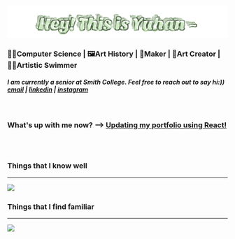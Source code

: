 <img width="800" src="name.svg">
<h3> 👩‍💻Computer Science | 🖼️Art History | 🔨Maker | 🧶Art Creator | 🧜‍♀️Artistic Swimmer</h3>

<h5> I am currently a senior at Smith College. Feel free to reach out to say hi:))
<a href="mailto:ywang70@smith.edu">  email</a> |  
<a href="https://www.linkedin.com/in/yuhan-wang-yw/">linkedin</a> |
<a href="https://www.instagram.com/yaaaarth/">instagram  </a></h5>

<br/>
<h3>What's up with me now? --> <a href="https://github.com/yuhanwww/portfolio2.0"/>Updating my portfolio using React!</a></h3>

<br/><br/>

<div>
  <h3>Things that I know well</h3>
  
---
  
  <div>
    <img src="https://skillicons.dev/icons?i=c,css,emacs,html,git,java,js,latex,ps,pr,py,ruby,sklearn,svg,tensorflow,w&theme=light&perline=12" />
  </div>
</div>
<div>
  <h3>Things that I find familiar</h3>
  
---
  
  <div>
    <img src="https://skillicons.dev/icons?i=ae,ai,angular,autocad,blender,cpp,figma,rails,react,threejs&theme=light&perline=13" />
  </div>
</div>
</p>
